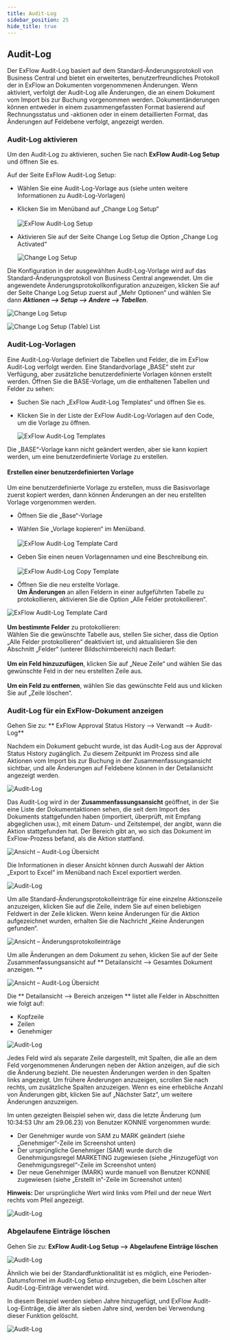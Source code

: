 ```yaml
---
title: Audit-Log
sidebar_position: 25
hide_title: true
---
```

## Audit-Log
Der ExFlow Audit-Log basiert auf dem Standard-Änderungsprotokoll von Business Central und bietet ein erweitertes, benutzerfreundliches Protokoll der in ExFlow an Dokumenten vorgenommenen Änderungen. Wenn aktiviert, verfolgt der Audit-Log alle Änderungen, die an einem Dokument vom Import bis zur Buchung vorgenommen werden. Dokumentänderungen können entweder in einem zusammengefassten Format basierend auf Rechnungsstatus und -aktionen oder in einem detaillierten Format, das Änderungen auf Feldebene verfolgt, angezeigt werden.

### Audit-Log aktivieren
Um den Audit-Log zu aktivieren, suchen Sie nach **ExFlow Audit-Log Setup** und öffnen Sie es.

Auf der Seite ExFlow Audit-Log Setup:

* Wählen Sie eine Audit-Log-Vorlage aus (siehe unten weitere Informationen zu Audit-Log-Vorlagen)
* Klicken Sie im Menüband auf „Change Log Setup“<br/><br/>
    ![ExFlow Audit-Log Setup](../../images/audit-log-setup-001.png)<br/>

* Aktivieren Sie auf der Seite Change Log Setup die Option „Change Log Activated“<br/>

    ![Change Log Setup](../../images/change-log-setup-001.png)

Die Konfiguration in der ausgewählten Audit-Log-Vorlage wird auf das Standard-Änderungsprotokoll von Business Central angewendet. Um die angewendete Änderungsprotokollkonfiguration anzuzeigen, klicken Sie auf der Seite Change Log Setup zuerst auf „Mehr Optionen“ und wählen Sie dann ***Aktionen --> Setup --> Andere --> Tabellen***.

![Change Log Setup](../../images/change-log-setup-002.png)

![Change Log Setup (Table) List](../../images/change-log-setup-table-list-001.png)

### Audit-Log-Vorlagen
Eine Audit-Log-Vorlage definiert die Tabellen und Felder, die im ExFlow Audit-Log verfolgt werden. Eine Standardvorlage „BASE“ steht zur Verfügung, aber zusätzliche benutzerdefinierte Vorlagen können erstellt werden. Öffnen Sie die BASE-Vorlage, um die enthaltenen Tabellen und Felder zu sehen:
* Suchen Sie nach „ExFlow Audit-Log Templates“ und öffnen Sie es.
* Klicken Sie in der Liste der ExFlow Audit-Log-Vorlagen auf den Code, um die Vorlage zu öffnen.

  ![ExFlow Audit-Log Templates](../../images/audit-log-templates-001.png)

Die „BASE“-Vorlage kann nicht geändert werden, aber sie kann kopiert werden, um eine benutzerdefinierte Vorlage zu erstellen.

#### Erstellen einer benutzerdefinierten Vorlage
Um eine benutzerdefinierte Vorlage zu erstellen, muss die Basisvorlage zuerst kopiert werden, dann können Änderungen an der neu erstellten Vorlage vorgenommen werden.
* Öffnen Sie die „Base“-Vorlage
* Wählen Sie „Vorlage kopieren“ im Menüband.<br/><br/>
    ![ExFlow Audit-Log Template Card](../../images/audit-log-template-card-001.png)

* Geben Sie einen neuen Vorlagennamen und eine Beschreibung ein.<br/><br/>
    ![ExFlow Audit-Log Copy Template](../../images/audit-log-001-copy-template.png)

* Öffnen Sie die neu erstellte Vorlage. <br/> 
**Um Änderungen** an allen Feldern in einer aufgeführten Tabelle zu protokollieren, aktivieren Sie die Option „Alle Felder protokollieren“.<br/>

![ExFlow Audit-Log Template Card](../../images/audit-log-template-card-002.png)<br/><br/>
**Um bestimmte Felder** zu protokollieren:<br/>
Wählen Sie die gewünschte Tabelle aus, stellen Sie sicher, dass die Option „Alle Felder protokollieren“ deaktiviert ist, und aktualisieren Sie den Abschnitt „Felder“ (unterer Bildschirmbereich) nach Bedarf:<br/><br/>
**Um ein Feld hinzuzufügen**, klicken Sie auf „Neue Zeile“ und wählen Sie das gewünschte Feld in der neu erstellten Zeile aus.<br/><br/>
**Um ein Feld zu entfernen**, wählen Sie das gewünschte Feld aus und klicken Sie auf „Zeile löschen“.

### Audit-Log für ein ExFlow-Dokument anzeigen

Gehen Sie zu: ** ExFlow Approval Status History --> Verwandt --> Audit-Log** 

Nachdem ein Dokument gebucht wurde, ist das Audit-Log aus der Approval Status History zugänglich. Zu diesem Zeitpunkt im Prozess sind alle Aktionen vom Import bis zur Buchung in der Zusammenfassungsansicht sichtbar, und alle Änderungen auf Feldebene können in der Detailansicht angezeigt werden.

![Audit-Log](../../images/audit-log-approval-status-history-001.png)

Das Audit-Log wird in der **Zusammenfassungsansicht** geöffnet, in der Sie eine Liste der Dokumentaktionen sehen, die seit dem Import des Dokuments stattgefunden haben (importiert, überprüft, mit Empfang abgeglichen usw.), mit einem Datum- und Zeitstempel, der angibt, wann die Aktion stattgefunden hat. Der Bereich gibt an, wo sich das Dokument im ExFlow-Prozess befand, als die Aktion stattfand.<br/>

![Ansicht – Audit-Log Übersicht](../../images/view-audit-log-overview-001.png)

Die Informationen in dieser Ansicht können durch Auswahl der Aktion „Export to Excel“ im Menüband nach Excel exportiert werden.<br/>

![Audit-Log](../../images/audit-log-excel-001.png)

Um alle Standard-Änderungsprotokolleinträge für eine einzelne Aktionszeile anzuzeigen, klicken Sie auf die Zeile, indem Sie auf einen beliebigen Feldwert in der Zeile klicken. Wenn keine Änderungen für die Aktion aufgezeichnet wurden, erhalten Sie die Nachricht „Keine Änderungen gefunden“.

![Ansicht – Änderungsprotokolleinträge](../../images/view-change-log-entries-001.png)

Um alle Änderungen an dem Dokument zu sehen, klicken Sie auf der Seite Zusammenfassungsansicht auf ** Detailansicht --> Gesamtes Dokument anzeigen. **<br/>

![Ansicht – Audit-Log Übersicht](../../images/view-audit-log-overview-002.png)

Die ** Detailansicht --> Bereich anzeigen ** listet alle Felder in Abschnitten wie folgt auf:
* Kopfzeile
* Zeilen
* Genehmiger

![Audit-Log](../../images/view-audit-log-overview-003.png)

Jedes Feld wird als separate Zeile dargestellt, mit Spalten, die alle an dem Feld vorgenommenen Änderungen neben der Aktion anzeigen, auf die sich die Änderung bezieht. Die neuesten Änderungen werden in den Spalten links angezeigt. Um frühere Änderungen anzuzeigen, scrollen Sie nach rechts, um zusätzliche Spalten anzuzeigen. Wenn es eine erhebliche Anzahl von Änderungen gibt, klicken Sie auf „Nächster Satz“, um weitere Änderungen anzuzeigen.

Im unten gezeigten Beispiel sehen wir, dass die letzte Änderung (um 10:34:53 Uhr am 29.06.23) von Benutzer KONNIE vorgenommen wurde:
* Der Genehmiger wurde von SAM zu MARK geändert (siehe „Genehmiger“-Zeile im Screenshot unten)
* Der ursprüngliche Genehmiger (SAM) wurde durch die Genehmigungsregel MARKETING zugewiesen (siehe „Hinzugefügt von Genehmigungsregel“-Zeile im Screenshot unten)
* Der neue Genehmiger (MARK) wurde manuell von Benutzer KONNIE zugewiesen (siehe „Erstellt in“-Zeile im Screenshot unten)

**Hinweis:** Der ursprüngliche Wert wird links vom Pfeil und der neue Wert rechts vom Pfeil angezeigt.

![Audit-Log](../../images/audit-log-detailed-view-001.png)

### Abgelaufene Einträge löschen

Gehen Sie zu: **ExFlow Audit-Log Setup --> Abgelaufene Einträge löschen**

![Audit-Log](../../images/audit-log-delete-entries-001.png)

Ähnlich wie bei der Standardfunktionalität ist es möglich, eine Perioden-Datumsformel im Audit-Log Setup einzugeben, die beim Löschen alter Audit-Log-Einträge verwendet wird.

In diesem Beispiel werden sieben Jahre hinzugefügt, und ExFlow Audit-Log-Einträge, die älter als sieben Jahre sind, werden bei Verwendung dieser Funktion gelöscht.

![Audit-Log](../../images/audit-log-delete-entries-002.png)
